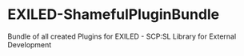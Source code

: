 # EXILED-ShamefulPluginBundle
Bundle of all created Plugins for EXILED - SCP:SL Library for External Development
